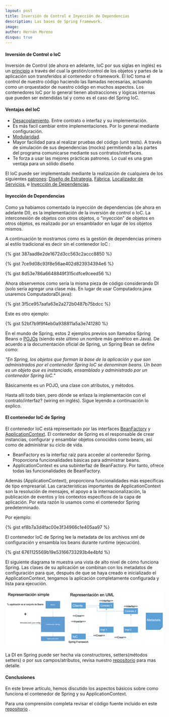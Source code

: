 ```yaml
---
layout: post
title: Inversión de Control e Inyección de Dependencias
description: Las bases de Spring Framework.
image: 
author: Hernán Moreno
disqus: true
---
```


#### Inversión de Control o IoC

Inversión de Control (de ahora en adelante, IoC por sus síglas en inglés) es un [principio](https://es.wikipedia.org/wiki/Categor%C3%ADa:Principios_de_programaci%C3%B3n) a través del cual la gestión/control de los objetos y partes de la aplicación son transferidos al contenedor o framework. El IoC toma el control de nuestro código haciendo las llamadas necesarias, actuando como un orquestador de nuestro código en muchos aspectos. Los contenedores IoC por lo general tienen abstracciones y lógicas internas que pueden ser extendidas tal y como es el caso del Spring IoC.


#### Ventajas del IoC

* [Desacoplamiento](https://es.wikipedia.org/wiki/Acoplamiento_(inform%C3%A1tica)). Entre contrato o interfaz y su implementación.
* Es más facil cambiar entre implementaciones. Por lo general mediante configuración.
* [Modularidad](https://es.wikipedia.org/wiki/Modularidad_(inform%C3%A1tica)).
* Mayor facilidad para al realizar pruebas del código (unit tests). A través de simulación de sus dependencias (mocks) permitiendo a las partes del programa comunicarse mediante sus contratos/interfaces.
* Te forza a usar las mejores prácticas patrones. Lo cual es una gran ventaja para un sólido diseño

El IoC puede ser implementado mediante la realización de cualquiera de los siguientes [patrones](https://es.wikipedia.org/wiki/Patr%C3%B3n_de_dise%C3%B1o): [Diseño de Estrategia](https://es.wikipedia.org/wiki/Strategy_%28patr%C3%B3n_de_dise%C3%B1o%29#:%7E:text=El%20patr%C3%B3n%20Estrategia%20%28Strategy%29%20es,objetos%20para%20resolver%20una%20tarea.), [Fábrica](https://es.wikipedia.org/wiki/Factory_Method_%28patr%C3%B3n_de_dise%C3%B1o%29#:%7E:text=Es%20una%20simplificaci%C3%B3n%20del%20Abstract,tendremos%20uno%20u%20otro%20comportamiento.), [Localizador de Servicios](https://en.wikipedia.org/wiki/Service_locator_pattern), e [Inyección de Dependencias](https://es.wikipedia.org/wiki/Inyecci%C3%B3n_de_dependencias).
 

#### Inyección de Dependencias

Como ya habiamos comentado la inyección de dependencias (de ahora en adelante DI), es la implementación de la inversión de control o IoC. La interconexión de objetos con otros objetos, o "inyección" de objetos en otros objetos, es realizado por un ensamblador en lugar de los objetos mismos.

A continuación te mostramos como es la gestión de dependencias primero al estilo tradicional es decir sin el contenedor IoC :

{% gist 387aad8e2de1672d3cc563c2accc8850 %}

{% gist 7ce9d08c93f8e56ae402d823934394e6 %}

{% gist 8d53e786a6648849f315cdfce9ceed56 %}

Ahora observemos como sería la misma pieza de código considerando DI (solo sería agregar una clase más. En lugar de usar Computadora.java usaremos ComputadoraDI.java):

{% gist 3f5ce957aafa63e2a272b0487b75bdcc %}

Este es otro ejemplo:

{% gist 52bf7b9f9f4eb0a938811a5a3e741280 %}

En el mundo de Spring, estos 2 ejemplos previos son llamados Spring Beans o [POJOs](https://es.wikipedia.org/wiki/Plain_Old_Java_Object) (siendo este último un nombre más genérico en Java). De acuerdo a la documentación oficial de Spring, un Spring Bean se define como:

_"En Spring, los objetos que forman la base de la aplicación y que son administrados por el contenedor Spring IoC se denominan beans. Un bean es un objeto que es instanciado, ensamblado y administrado por un contenedor Spring IoC."_ 

Básicamente es un POJO, una clase con atributos, y métodos.

Hasta allí todo bien, pero dónde se enlaza la implementación con el contrato/interfaz? (wiring en inglés). Sigue leyendo a continuación lo explico.


#### El contenedor IoC de Spring

El contenedor IoC está representado por las interfaces  [BeanFactory](https://docs.spring.io/spring-framework/docs/current/javadoc-api/org/springframework/beans/factory/BeanFactory.html) y [ApplicationContext](https://docs.spring.io/spring-framework/docs/current/javadoc-api/org/springframework/context/ApplicationContext.html). El contenedor de Spring es el responsable de crear instancias, configurar y ensamblar objetos conocidos como beans, así como de administrar su ciclo de vida. 


* BeanFactory es la interfaz raíz para acceder al contenedor Spring. Proporciona funcionalidades básicas para administrar beans.
* ApplicationContext es una subinterfaz de BeanFactory. Por tanto, ofrece todas las funcionalidades de BeanFactory.

Además (ApplicationContext), proporciona funcionalidades más específicas de tipo empresarial. Las características importantes de ApplicationContext son la resolución de mensajes, el apoyo a la internacionalización, la publicación de eventos y los contextos específicos de la capa de aplicación. Por esta razón lo usamos como el contenedor Spring predeterminado.

Por ejemplo:

{% gist ef8b7a3d4fac00e3f34966c1e405aa97 %}

El contenedor IoC de Spring lee la metadata de los archivos xml de configuración y ensambla los beans durante runtime (ejecución). 

{% gist 6761125569b19e53166733293b4e4bfd %}

El siguiente diagrama te muestra una vista de alto nivel de cómo funciona Spring. Las clases de su aplicación se combinan con los metadatos de configuración para que, después de que se haya creado e inicializado el ApplicationContext, tengamos la aplicación completamente configurada y lista para ejecución.

![Contenedor IoC](/assets/images/ioc.png)

La DI en Spring puede ser hecha vía constructores, setters(métodos setters) o por sus campos/atributos, revisa nuestro [repositorio](https://github.com/sistecma/spring-desde-cero) para mas detalle.


#### Conclusiones

En este breve artículo, hemos discutido los aspectos básicos sobre como funciona el contenedor de Spring y su ApplicationContext. 

Para una comprensión completa revisar el código fuente incluido en este [repositorio](https://github.com/sistecma/spring-desde-cero) .         

